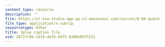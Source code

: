 ```yaml
---
content_type: resource
description: ''
file: https://ol-ocw-studio-app-qa.s3.amazonaws.com/courses/8-06-quantum-physics-iii-spring-2018/26f27c8b2d19dafb94758288e6975231_OZXEb8FxZQ.srt
file_type: application/x-subrip
resourcetype: Other
title: 3play caption file
uid: 26f27c8b-2d19-dafb-9475-8288e6975231
---
```

